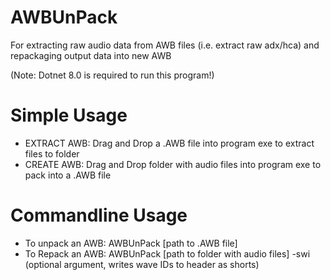 # AWBUnPack
For extracting raw audio data from AWB files (i.e. extract raw adx/hca) and repackaging output data into new AWB  

(Note: Dotnet 8.0 is required to run this program!)  

# Simple Usage  
- EXTRACT AWB: Drag and Drop a .AWB file into program exe to extract files to folder
- CREATE AWB: Drag and Drop folder with audio files into program exe to pack into a .AWB file  
  
# Commandline Usage  
- To unpack an AWB: AWBUnPack [path to .AWB file] 
- To Repack an AWB: AWBUnPack [path to folder with audio files] -swi (optional argument, writes wave IDs to header as shorts)  
